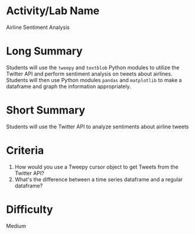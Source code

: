 # Activity/Lab Name

Airline Sentiment Analysis

# Long Summary

Students will use the `tweepy` and `textblob` Python modules to utilize the Twitter API and perform sentiment analysis on tweets about airlines. Students will then use Python modules `pandas` and `matplotlib` to make a dataframe and graph the information appropriately.

# Short Summary

Students will use the Twitter API to analyze sentiments about airline tweets

# Criteria 

1. How would you use a Tweepy cursor object to get Tweets from the Twitter API? 
2. What's the difference between a time series dataframe and a regular dataframe? 

# Difficulty

Medium
